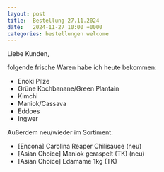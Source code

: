 ```yaml
---
layout: post
title:  Bestellung 27.11.2024
date:   2024-11-27 10:00 +0000
categories: bestellungen welcome
---
```


Liebe Kunden,

folgende frische Waren habe ich heute bekommen:
<ul>
<li>Enoki Pilze</li>
<li>Grüne Kochbanane/Green Plantain</li>
<li>Kimchi</li>
<li>Maniok/Cassava</li>
<li>Eddoes</li>
<li>Ingwer</li>
</ul>

Außerdem neu/wieder im Sortiment:
<ul>
<li>[Encona] Carolina Reaper Chilisauce (neu)</li>
<li>[Asian Choice] Maniok geraspelt (TK) (neu)</li>
<li>[Asian Choice] Edamame 1kg (TK)</li>
</ul>